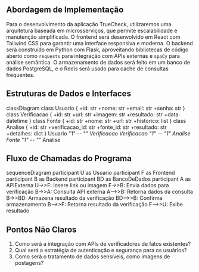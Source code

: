 ## Abordagem de Implementação
Para o desenvolvimento da aplicação TrueCheck, utilizaremos uma arquitetura baseada em microsserviços, que permite escalabilidade e manutenção simplificada. O frontend será desenvolvido em React com Tailwind CSS para garantir uma interface responsiva e moderna. O backend será construído em Python com Flask, aproveitando bibliotecas de código aberto como `requests` para integração com APIs externas e `spaCy` para análise semântica. O armazenamento de dados será feito em um banco de dados PostgreSQL, e o Redis será usado para cache de consultas frequentes.

## Estruturas de Dados e Interfaces
classDiagram
    class Usuario {
        +id: str
        +nome: str
        +email: str
        +senha: str
    }
    class Verificacao {
        +id: str
        +url: str
        +imagem: str
        +resultado: str
        +data: datetime
    }
    class Fonte {
        +id: str
        +nome: str
        +url: str
        +historico: list
    }
    class Analise {
        +id: str
        +verificacao_id: str
        +fonte_id: str
        +resultado: str
        +detalhes: dict
    }
    Usuario "1" -- "*" Verificacao
    Verificacao "1" -- "1" Analise
    Fonte "1" -- "*" Analise

## Fluxo de Chamadas do Programa
sequenceDiagram
    participant U as Usuario
    participant F as Frontend
    participant B as Backend
    participant BD as BancoDeDados
    participant A as APIExterna
    U->>F: Insere link ou imagem
    F->>B: Envia dados para verificação
    B->>A: Consulta API externa
    A-->>B: Retorna dados da consulta
    B->>BD: Armazena resultado da verificação
    BD-->>B: Confirma armazenamento
    B-->>F: Retorna resultado da verificação
    F-->>U: Exibe resultado

## Pontos Não Claros
1. Como será a integração com APIs de verificadores de fatos existentes?
2. Qual será a estratégia de autenticação e segurança para os usuários?
3. Como será o tratamento de dados sensíveis, como imagens de postagens?
